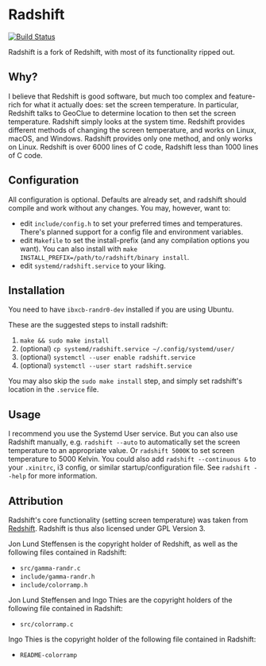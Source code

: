 # Radshift

[![Build Status](https://travis-ci.org/tronje/radshift.svg?branch=master)](https://travis-ci.org/tronje/radshift)

Radshift is a fork of Redshift, with most of its functionality ripped out.

## Why?

I believe that Redshift is good software, but much too complex and feature-rich
for what it actually does: set the screen temperature.
In particular, Redshift talks to GeoClue to determine location to then set the
screen temperature. Radshift simply looks at the system time.
Redshift provides different methods of changing the screen temperature, and
works on Linux, macOS, and Windows. Radshift provides only one method, and
only works on Linux.
Redshift is over 6000 lines of C code, Radshift less than 1000 lines of C code.

## Configuration

All configuration is optional. Defaults are already set, and radshift should
compile and work without any changes.
You may, however, want to:

* edit `include/config.h` to set your preferred times and temperatures.
  There's planned support for a config file and environment variables.
* edit `Makefile` to set the install-prefix (and any compilation options you want).
  You can also install with `make INSTALL_PREFIX=/path/to/radshift/binary install`.
* edit `systemd/radshift.service` to your liking.

## Installation

You need to have `ibxcb-randr0-dev` installed if you are using Ubuntu.

These are the suggested steps to install radshift:

1. `make && sudo make install`
2. (optional) `cp systemd/radshift.service ~/.config/systemd/user/`
3. (optional) `systemctl --user enable radshift.service`
4. (optional) `systemctl --user start radshift.service`

You may also skip the `sudo make install` step, and simply set radshift's
location in the `.service` file.

## Usage

I recommend you use the Systemd User service. But you can also use Radshift
manually, e.g. `radshift --auto` to automatically set the screen temperature
to an appropriate value. Or `radshift 5000K` to set screen temperature to
5000 Kelvin.
You could also add `radshift --continuous &` to your `.xinitrc`, i3 config,
or similar startup/configuration file.
See `radshift --help` for more information.

## Attribution

Radshift's core functionality (setting screen temperature) was taken from
[Redshift](https://github.com/jonls/redshift). Radshift is thus also licensed
under GPL Version 3.

Jon Lund Steffensen is the copyright holder of Redshift, as well as the
following files contained in Radshift:
* `src/gamma-randr.c`
* `include/gamma-randr.h`
* `include/colorramp.h`

Jon Lund Steffensen and Ingo Thies are the copyright holders of the following
file contained in Radshift:
* `src/colorramp.c`

Ingo Thies is the copyright holder of the following file contained in Radshift:
* `README-colorramp`
